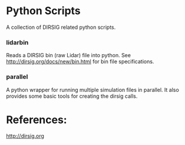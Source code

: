 # Python Scripts
A collection of DIRSIG related python scripts.

### lidarbin
Reads a DIRSIG bin (raw Lidar) file into python.
See http://dirsig.org/docs/new/bin.html for bin file specifications.

### parallel
A python wrapper for running multiple simulation files in parallel.
It also provides some basic tools for creating the dirsig calls.

# References:
http://dirsig.org
